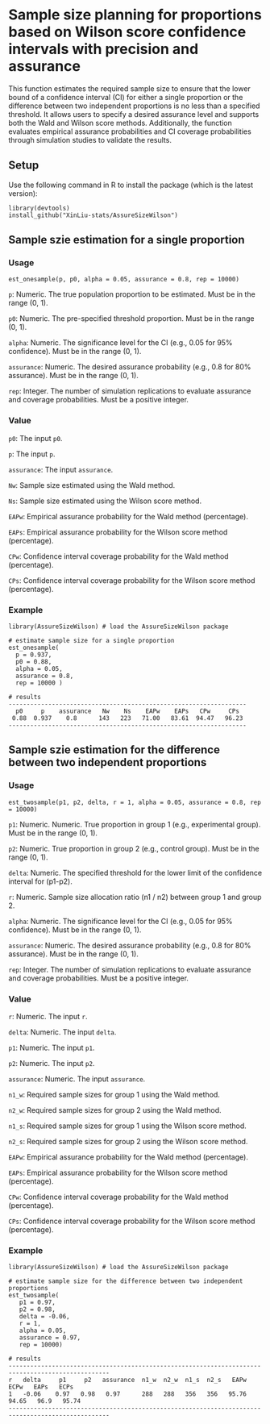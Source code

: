# Sample size planning for proportions based on Wilson score confidence intervals with precision and assurance
This function estimates the required sample size to ensure that the lower bound of a confidence interval (CI) for either a single proportion or the difference between two independent proportions is no less than a specified threshold. 
It allows users to specify a desired assurance level and supports both the Wald and Wilson score methods. Additionally, the function evaluates empirical assurance probabilities and CI coverage probabilities through simulation studies to validate the results.

## Setup
Use the following command in R to install the package (which is the latest version):
```
library(devtools)
install_github("XinLiu-stats/AssureSizeWilson") 
```

## Sample szie estimation for a single proportion

### Usage
```
est_onesample(p, p0, alpha = 0.05, assurance = 0.8, rep = 10000)
```
`p`: Numeric. The true population proportion to be estimated. Must be in the range (0, 1).

`p0`: Numeric. The pre-specified threshold proportion. Must be in the range (0, 1).

`alpha`: Numeric. The significance level for the CI (e.g., 0.05 for 95\% confidence). Must be in the range (0, 1).

`assurance`: Numeric. The desired assurance probability (e.g., 0.8 for 80\% assurance). Must be in the range (0, 1).

`rep`: Integer. The number of simulation replications to evaluate assurance and coverage probabilities. Must be a positive integer.

### Value
`p0`: The input `p0`.

`p`: The input `p`.	

`assurance`: The input `assurance`.	

`Nw`: Sample size estimated using the Wald method.

`Ns`: Sample size estimated using the Wilson score method.

`EAPw`: Empirical assurance probability for the Wald method (percentage).

`EAPs`: Empirical assurance probability for the Wilson score method (percentage).

`CPw`: Confidence interval coverage probability for the Wald method (percentage).

`CPs`: Confidence interval coverage probability for the Wilson score method (percentage).

### Example
```
library(AssureSizeWilson) # load the AssureSizeWilson package

# estimate sample size for a single proportion
est_onesample(
  p = 0.937,
  p0 = 0.88,
  alpha = 0.05,
  assurance = 0.8,
  rep = 10000 )

# results
------------------------------------------------------------------
  p0     p    assurance   Nw    Ns    EAPw    EAPs   CPw     CPs
 0.88  0.937    0.8      143   223   71.00   83.61  94.47   96.23
------------------------------------------------------------------

```

## Sample szie estimation for the difference between two independent proportions

### Usage
```
est_twosample(p1, p2, delta, r = 1, alpha = 0.05, assurance = 0.8, rep = 10000)
```
`p1`: Numeric. Numeric. True proportion in group 1 (e.g., experimental group). Must be in the range (0, 1).

`p2`: Numeric. True proportion in group 2 (e.g., control group). Must be in the range (0, 1).

`delta`: Numeric. The specified threshold for the lower limit of the confidence interval for (p1-p2).

`r`: Numeric. Sample size allocation ratio (n1 / n2) between group 1 and group 2.

`alpha`: Numeric. The significance level for the CI (e.g., 0.05 for 95\% confidence). Must be in the range (0, 1).

`assurance`: Numeric. The desired assurance probability (e.g., 0.8 for 80\% assurance). Must be in the range (0, 1).

`rep`: Integer. The number of simulation replications to evaluate assurance and coverage probabilities. Must be a positive integer.

### Value
`r`: Numeric. The input `r`.

`delta`: Numeric. The input `delta`.

`p1`: Numeric. The input `p1`.

`p2`: Numeric. The input `p2`.

`assurance`: Numeric. The input `assurance`.

`n1_w`: Required sample sizes for group 1 using the Wald method.

`n2_w`: Required sample sizes for group 2 using the Wald method.

`n1_s`: Required sample sizes for group 1 using the Wilson score method.

`n2_s`: Required sample sizes for group 2 using the Wilson score method.

`EAPw`: Empirical assurance probability for the Wald method (percentage).

`EAPs`: Empirical assurance probability for the Wilson score method (percentage).

`CPw`: Confidence interval coverage probability for the Wald method (percentage).

`CPs`: Confidence interval coverage probability for the Wilson score method (percentage).

### Example
```
library(AssureSizeWilson) # load the AssureSizeWilson package

# estimate sample size for the difference between two independent proportions
est_twosample(
   p1 = 0.97,
   p2 = 0.98,
   delta = -0.06,
   r = 1,
   alpha = 0.05,
   assurance = 0.97,
   rep = 10000)

# results
--------------------------------------------------------------------------------------------------
r   delta     p1     p2   assurance  n1_w  n2_w  n1_s  n2_s   EAPw    ECPw   EAPs   ECPs
1   -0.06    0.97   0.98   0.97      288   288   356   356   95.76   94.65   96.9   95.74
--------------------------------------------------------------------------------------------------

